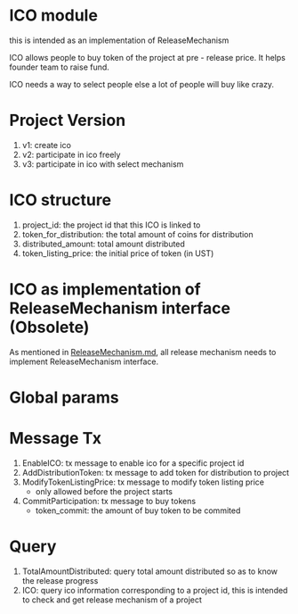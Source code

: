 # ICO module

this is intended as an implementation of ReleaseMechanism

ICO allows people to buy token of the project at pre - release price. It helps founder team to raise fund.

ICO needs a way to select people else a lot of people will buy like crazy.

# Project Version
1. v1: create ico
2. v2: participate in ico freely
3. v3: participate in ico with select mechanism

# ICO structure
1. project_id: the project id that this ICO is linked to
2. token_for_distribution: the total amount of coins for distribution
3. distributed_amount: total amount distributed
4. token_listing_price: the initial price of token (in UST)

# ICO as implementation of ReleaseMechanism interface (Obsolete)
As mentioned in [ReleaseMechanism.md](/docs/ADR/ReleaseMechanism.md), all release mechanism needs to implement ReleaseMechanism interface.

# Global params
# Message Tx
1. EnableICO: tx message to enable ico for a specific project id
2. AddDistributionToken: tx message to add token for distribution to project
3. ModifyTokenListingPrice: tx message to modify token listing price
    * only allowed before the project starts
4. CommitParticipation: tx message to buy tokens
    * token_commit: the amount of buy token to be commited

# Query
1. TotalAmountDistributed: query total amount distributed so as to know the release progress
2. ICO: query ico information corresponding to a project id, this is intended to check and get release mechanism of a project